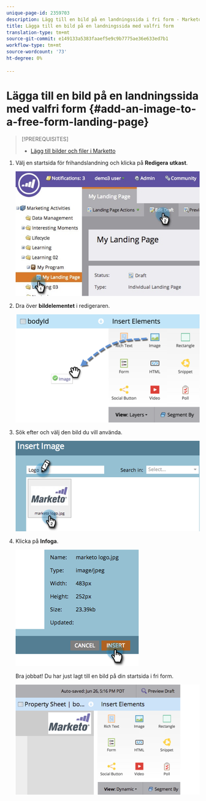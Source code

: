 ```yaml
---
unique-page-id: 2359703
description: Lägg till en bild på en landningssida i fri form - Marketo Docs - Produktdokumentation
title: Lägga till en bild på en landningssida med valfri form
translation-type: tm+mt
source-git-commit: e149133a5383faaef5e9c9b7775ae36e633ed7b1
workflow-type: tm+mt
source-wordcount: '73'
ht-degree: 0%

---
```



# Lägga till en bild på en landningssida med valfri form {#add-an-image-to-a-free-form-landing-page}

>[!PREREQUISITES]
>
>* [Lägg till bilder och filer i Marketto](../../../../product-docs/demand-generation/images-and-files/add-images-and-files-to-marketo.md)

>



1. Välj en startsida för frihandslandning och klicka på **Redigera** **utkast**.

   ![](assets/landingpageeditdraft.jpg)

1. Dra över **bildelementet** i redigeraren.

   ![](assets/image2015-5-21-15-3a38-3a58.png)

1. Sök efter och välj den bild du vill använda.

   ![](assets/image2014-9-16-14-3a35-3a59.png)

1. Klicka på **Infoga**.

   ![](assets/image2014-9-16-15-3a3-3a48.png)

   Bra jobbat! Du har just lagt till en bild på din startsida i fri form.

   ![](assets/image2015-5-21-15-3a40-3a11.png)

